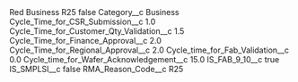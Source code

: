 <?xml version="1.0" encoding="UTF-8"?>
<CustomMetadata xmlns="http://soap.sforce.com/2006/04/metadata" xmlns:xsi="http://www.w3.org/2001/XMLSchema-instance" xmlns:xsd="http://www.w3.org/2001/XMLSchema">
    <label>Red Business R25</label>
    <protected>false</protected>
    <values>
        <field>Category__c</field>
        <value xsi:type="xsd:string">Business</value>
    </values>
    <values>
        <field>Cycle_Time_for_CSR_Submission__c</field>
        <value xsi:type="xsd:double">1.0</value>
    </values>
    <values>
        <field>Cycle_Time_for_Customer_Qty_Validation__c</field>
        <value xsi:type="xsd:double">1.5</value>
    </values>
    <values>
        <field>Cycle_Time_for_Finance_Approval__c</field>
        <value xsi:type="xsd:double">2.0</value>
    </values>
    <values>
        <field>Cycle_Time_for_Regional_Approval__c</field>
        <value xsi:type="xsd:double">2.0</value>
    </values>
    <values>
        <field>Cycle_time_for_Fab_Validation__c</field>
        <value xsi:type="xsd:double">0.0</value>
    </values>
    <values>
        <field>Cycle_time_for_Wafer_Acknowledgement__c</field>
        <value xsi:type="xsd:double">15.0</value>
    </values>
    <values>
        <field>IS_FAB_9_10__c</field>
        <value xsi:type="xsd:boolean">true</value>
    </values>
    <values>
        <field>IS_SMPLSI__c</field>
        <value xsi:type="xsd:boolean">false</value>
    </values>
    <values>
        <field>RMA_Reason_Code__c</field>
        <value xsi:type="xsd:string">R25</value>
    </values>
</CustomMetadata>
